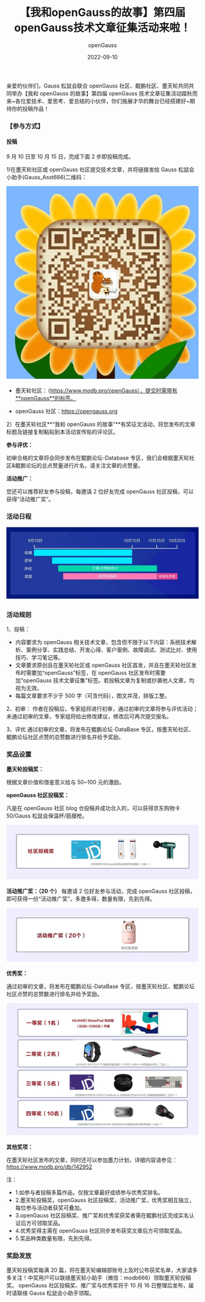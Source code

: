 ﻿---
title: '【我和openGauss的故事】第四届openGauss技术文章征集活动来啦！'
time: '2022/09/10-2022/10/15'
date: '2022-09-10'
category: 'events'
tags: '活动'
label: '线上'
location: '线上'
img: '/category/events/2022-09-13/Banner1.png'
img_mobile: '/category/events/2022-09-13/Banner-2.jpg'
link: '/zh/events/2022-09-13/meetup.html'
author: 'openGauss'
summary: '第四届openGauss技术文章征集活动，即可赢取华为平板、手表、手环等多重礼品。'
---

亲爱的伙伴们，Gauss 松鼠会联合 openGauss 社区、鲲鹏社区、墨天轮共同共同举办【我和 openGauss 的故事】第四届 openGauss 技术文章征集活动踏秋而来~各位爱技术、爱思考、爱总结的小伙伴，你们施展才华的舞台已经搭建好~期待你的投稿作品！

### 【参与方式】

#### 投稿

9 月 10 日至 10 月 15 日，完成下面 2 步即投稿完成。

1)在墨天轮社区或 openGauss 社区提交技术文章，并将链接发给 Gauss 松鼠会小助手(Gauss_Asst666)二维码：

<img src="./picture2.png" style="margin-bottom: 0.2rem;" />

- 墨天轮社区：（https://www.modb.pro/openGauss），提交时需带有**openGauss**的标签。

- openGauss 社区：https://opengauss.org

2）在墨天轮社区**“我和 openGauss 的故事”**有奖征文活动，将您发布的文章标题及链接复制黏贴到本活动宣传贴的评论区。

**参与评优：**

初审合格的文章将会同步发布在鲲鹏论坛-Database 专区，我们会根据墨天轮社区&鲲鹏论坛的总点赞量进行片名，请关注文章的点赞量。

**活动推广：**

您还可以推荐好友参与投稿，每邀请 2 位好友完成 openGauss 社区投稿，可以获得“活动推广奖”。

### 活动日程

<img src="./picture3.png" style="margin-bottom: 0.2rem;" />

### 活动规则

1、投稿：

- 内容要求为 openGauss 相关技术文章，包含但不限于以下内容：系统技术解析、案例分享、实践总结、开发心得、客户案例、故障调试、测试比对、使用技巧、学习笔记等。
- 文章要求原创且在墨天轮社区或 openGauss 社区首发，并且在墨天轮社区发布时需要加“openGauss”标签，在 openGauss 社区发布时需要加“openGauss 技术文章征集”标签。若投稿文章为复制或抄袭他人文章，均视为无效。
- 每篇文章要求不少于 500 字（可含代码），图文并茂，排版工整。

2、初审：
作者在投稿后，专家组将进行初审，通过初审的文章将参与评优活动；未通过初审的文章，专家组将给出修改建议，修改后可再次提交报名。

3、评优
通过初审的文章，将发布在鲲鹏论坛-DataBase 专区，按墨天轮社区、鲲鹏论坛社区点赞的总赞数进行排名并给予奖励。

### 奖品设置

**墨天轮投稿奖：**

根据文章价值和借鉴意义给与 50~100 元的激励。

**openGauss 社区投稿奖：**

凡是在 openGauss 社区 blog 仓投稿并成功合入的，可以获得京东购物卡 50/Gauss 松鼠会保温杯/筋膜枪。

<img src="./picture4.png" style="margin-bottom: 0.2rem;" />

**活动推广奖：（20 个）**
每邀请 2 位好友参与活动，完成 openGauss 社区投稿，即可获得一份“活动推广奖”，多邀多得，数量有限，先到先得。

<img src="./picture5.png" style="margin-bottom: 0.2rem;" />

**优秀奖：**

通过初审的文章，将发布在鲲鹏论坛-DataBase 专区，按墨天轮社区、鲲鹏论坛社区点赞的总赞数进行排名并给予奖励。

<img src="./picture6.png" style="margin-bottom: 0.2rem;" />

**其他奖项：**

在墨天轮社区发布的文章，同时还可以参加墨力计划，详细内容请参见：https://www.modb.pro/db/142952

注：

- 1.如参与者投稿多篇作品，仅按文章最好成绩参与优秀奖排名。
- 2.墨天轮投稿奖，openGauss 社区投稿奖，活动推广奖，优秀奖相互独立，每位参与活动者获奖可叠加。
- 3.openGauss 社区投稿奖、推广奖和优秀奖获奖者需在鲲鹏社区完成实名认证后方可领取奖品。
- 4.优秀奖得主需在 openGauss 社区同步发布获奖文章后方可领取奖品。
- 5.奖品种类数量有限，先到先得。

### 奖励发放

墨天轮投稿奖每满 20 篇，将在墨天轮编辑部账号上及时公布获奖名单，大家请多多关注！中奖用户可以联络墨天轮小助手（微信：modb666）领取墨天轮投稿奖。
openGauss 社区投稿奖、推广奖与优秀奖将于 10 月 16 日整理后发布，届时请联络 Gauss 松鼠会小助手领取。
